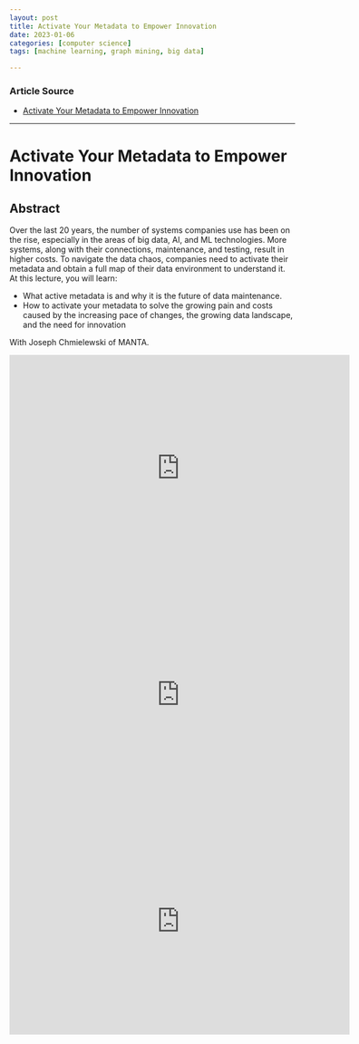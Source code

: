 ```yaml
---
layout: post
title: Activate Your Metadata to Empower Innovation
date: 2023-01-06
categories: [computer science]
tags: [machine learning, graph mining, big data]

---
```


### Article Source

* [Activate Your Metadata to Empower Innovation](https://www.youtube.com/watch?v=FBRqaKZYnf0)


---

# Activate Your Metadata to Empower Innovation

## Abstract

Over the last 20 years, the number of systems companies use has been on the rise, especially in the areas of big data, AI, and ML technologies. More systems, along with their connections, maintenance, and testing, result in higher costs. To navigate the data chaos, companies need to activate their metadata and obtain a full map of their data environment to understand it. At this lecture, you will learn:

* What active metadata is and why it is the future of data maintenance.
* How to activate your metadata to solve the growing pain and costs caused by the increasing pace of changes, the growing data landscape, and the need for innovation

With Joseph Chmielewski of MANTA.

<iframe width="600" height="400" src="https://www.youtube.com/embed/FBRqaKZYnf0" title="YouTube video player" frameborder="0" allow="accelerometer; autoplay; clipboard-write; encrypted-media; gyroscope; picture-in-picture; web-share" allowfullscreen></iframe>


<iframe width="600" height="400" src="https://www.youtube.com/embed/ExdXzzmlCPk" title="YouTube video player" frameborder="0" allow="accelerometer; autoplay; clipboard-write; encrypted-media; gyroscope; picture-in-picture; web-share" allowfullscreen></iframe>


<iframe width="600" height="400" src="https://www.youtube.com/embed/cJy4EwtATlM" title="YouTube video player" frameborder="0" allow="accelerometer; autoplay; clipboard-write; encrypted-media; gyroscope; picture-in-picture; web-share" allowfullscreen></iframe>